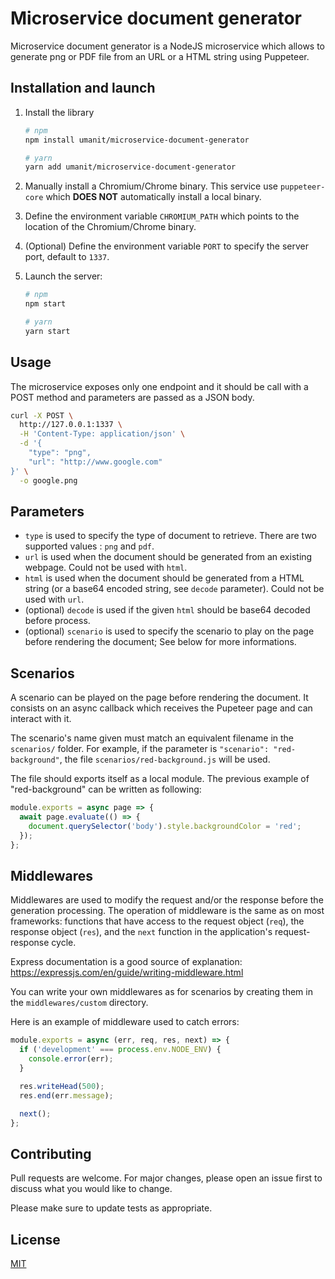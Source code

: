 # Microservice document generator

Microservice document generator is a NodeJS microservice which allows to generate png or PDF file from an URL or a
HTML string using Puppeteer.

## Installation and launch

1. Install the library

    ```bash
    # npm
    npm install umanit/microservice-document-generator

    # yarn
    yarn add umanit/microservice-document-generator
    ```

1. Manually install a Chromium/Chrome binary. This service use `puppeteer-core` which **DOES NOT** automatically
install a local binary.

1. Define the environment variable `CHROMIUM_PATH` which points to the location of the Chromium/Chrome binary.

1. (Optional) Define the environment variable `PORT` to specify the server port, default to `1337`.

1. Launch the server:

    ```bash
    # npm
    npm start

    # yarn
    yarn start
    ```

## Usage

The microservice exposes only one endpoint and it should be call with a POST method and parameters are passed as a
JSON body.

```bash
curl -X POST \
  http://127.0.0.1:1337 \
  -H 'Content-Type: application/json' \
  -d '{
    "type": "png",
    "url": "http://www.google.com"
}' \
  -o google.png
```

## Parameters

* `type` is used to specify the type of document to retrieve. There are two supported values : `png` and `pdf`.
* `url` is used when the document should be generated from an existing webpage. Could not be used with `html`.
* `html` is used when the document should be generated from a HTML string (or a base64 encoded string, see `decode`
parameter). Could not be used with `url`.
* (optional) `decode` is used if the given `html` should be base64 decoded before process.
* (optional) `scenario` is used to specify the scenario to play on the page before rendering the document; See below
for more informations.

## Scenarios

A scenario can be played on the page before rendering the document. It consists on an async callback which receives the
Pupeteer page and can interact with it.

The scenario's name given must match an equivalent filename in the `scenarios/` folder. For example, if the parameter
is `"scenario": "red-background"`, the file `scenarios/red-background.js` will be used.

The file should exports itself as a local module. The previous example of "red-background" can be written as following:

```js
module.exports = async page => {
  await page.evaluate(() => {
    document.querySelector('body').style.backgroundColor = 'red';
  });
};
```

## Middlewares

Middlewares are used to modify the request and/or the response before the generation processing. The operation of
middleware is the same as on most frameworks: functions that have access to the request object (`req`), the response
object (`res`), and the `next` function in the application's request-response cycle.

Express documentation is a good source of explanation: https://expressjs.com/en/guide/writing-middleware.html

You can write your own middlewares as for scenarios by creating them in the `middlewares/custom` directory.

Here is an example of middleware used to catch errors:

```js
module.exports = async (err, req, res, next) => {
  if ('development' === process.env.NODE_ENV) {
    console.error(err);
  }

  res.writeHead(500);
  res.end(err.message);

  next();
};
```

## Contributing

Pull requests are welcome. For major changes, please open an issue first to discuss what you would like to change.

Please make sure to update tests as appropriate.

## License
[MIT](https://choosealicense.com/licenses/mit/)
